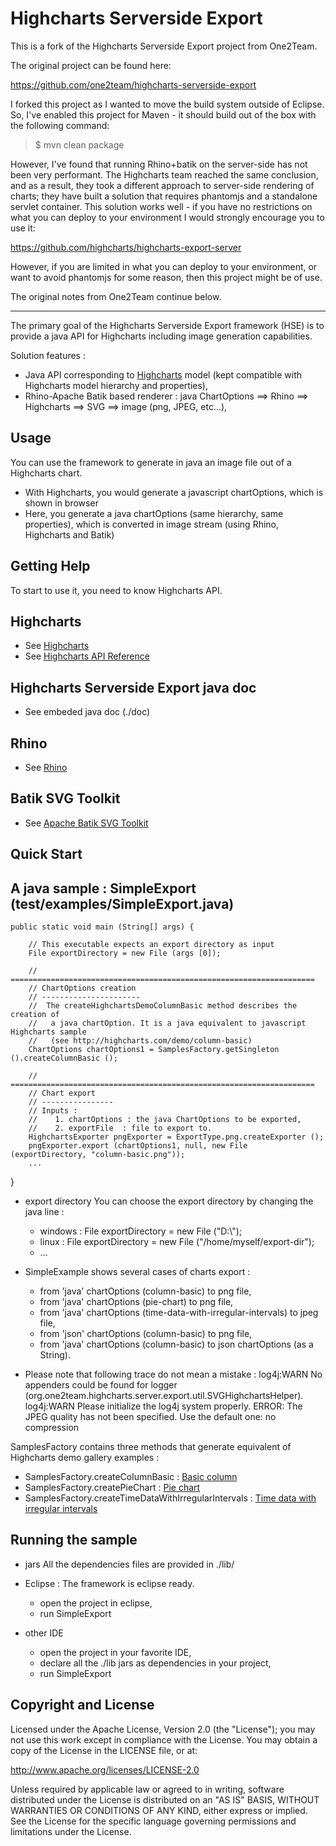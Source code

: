 Highcharts Serverside Export
============================

This is a fork of the Highcharts Serverside Export project from One2Team.

The original project can be found here:

https://github.com/one2team/highcharts-serverside-export

I forked this project as I wanted to move the build system outside of
Eclipse. So, I've enabled this project for Maven - it should build
out of the box with the following command:

> $ mvn clean package

However, I've found that running Rhino+batik on the server-side has not 
been very performant. The Highcharts team reached the same conclusion, 
and as a result, they took a different approach to server-side rendering of 
charts; they have built a solution that requires phantomjs and a standalone
servlet container. This solution works well - if you have no restrictions
on what you can deploy to your environment I would strongly encourage
you to use it:

https://github.com/highcharts/highcharts-export-server

However, if you are limited in what you can deploy to your environment, 
or want to avoid phantomjs for some reason, then this project might be of
use.

The original notes from One2Team continue below.

--------------------------------------------


The primary goal of the Highcharts Serverside Export framework (HSE) is to provide a java API for Highcharts including image generation capabilities.

Solution features :

* Java API corresponding to [Highcharts](http://www.highcharts.com) model (kept compatible with Highcharts model hierarchy and properties),
* Rhino-Apache Batik based renderer : java ChartOptions ==> Rhino ==> Highcharts ==> SVG ==> image (png, JPEG, etc...),



Usage
-----
You can use the framework to generate in java an image file out of a Highcharts chart.

* With Highcharts, you would generate a javascript chartOptions, which is shown in browser
* Here, you generate a java chartOptions (same hierarchy, same properties), which is converted in image stream (using Rhino, Highcharts and Batik) 


Getting Help
------------
To start to use it, you need to know Highcharts API.

## Highcharts
* See [Highcharts](http://www.highcharts.com/)
* See [Highcharts API Reference](http://www.highcharts.com/ref/)

## Highcharts Serverside Export java doc
* See embeded java doc (./doc)

## Rhino
* See [Rhino](http://www.mozilla.org/rhino/)

## Batik SVG Toolkit
* See [Apache Batik SVG Toolkit](http://xmlgraphics.apache.org/batik/)

Quick Start
-----------
## A java sample : SimpleExport (test/examples/SimpleExport.java)

	public static void main (String[] args) {
		
		// This executable expects an export directory as input
		File exportDirectory = new File (args [0]);
		
		// ====================================================================
		// ChartOptions creation
		// ----------------------
		//  The createHighchartsDemoColumnBasic method describes the creation of 
		//   a java chartOption. It is a java equivalent to javascript Highcharts sample
		//   (see http://highcharts.com/demo/column-basic)
		ChartOptions chartOptions1 = SamplesFactory.getSingleton ().createColumnBasic ();

		// ====================================================================
		// Chart export
		// ----------------
		// Inputs :
		//    1. chartOptions : the java ChartOptions to be exported,
		//    2. exportFile  : file to export to.
		HighchartsExporter pngExporter = ExportType.png.createExporter ();
		pngExporter.export (chartOptions1, null, new File (exportDirectory, "column-basic.png"));
		...
  }

* export directory
You can choose the export directory by changing the java line :
  * windows :  File exportDirectory = new File ("D:\\");
  * linux : File exportDirectory = new File ("/home/myself/export-dir");
  * ...
  
* SimpleExample shows several cases of charts export :
  * from 'java' chartOptions (column-basic) to png file,
  * from 'java' chartOptions (pie-chart) to png file,
  * from 'java' chartOptions (time-data-with-irregular-intervals) to jpeg file,
  * from 'json' chartOptions (column-basic) to png file,
  * from 'java' chartOptions (column-basic) to json chartOptions (as a String).
  
* Please note that following trace do not mean a mistake :
log4j:WARN No appenders could be found for logger (org.one2team.highcharts.server.export.util.SVGHighchartsHelper).
log4j:WARN Please initialize the log4j system properly.
ERROR: The JPEG quality has not been specified. Use the default one: no compression 
  
SamplesFactory contains three methods that generate equivalent of Highcharts demo gallery examples :
* SamplesFactory.createColumnBasic : [Basic column](http://highcharts.com/demo/column-basic)
* SamplesFactory.createPieChart : [Pie chart](http://highcharts.com/demo/pie-basic)
* SamplesFactory.createTimeDataWithIrregularIntervals : [Time data with irregular intervals](http://highcharts.com/demo/spline-irregular-time)

## Running the sample
  
* jars
All the dependencies files are provided in ./lib/

* Eclipse :
  The framework is eclipse ready.
   * open the project in eclipse,
   * run SimpleExport
   
* other IDE
   * open the project in your favorite IDE,
   * declare all the ./lib jars as dependencies in your project,
   * run SimpleExport
   
   
Copyright and License
---------------------

Licensed under the Apache License, Version 2.0 (the "License"); you may not use this work except in compliance with the License. You may obtain a copy of the License in the LICENSE file, or at:

http://www.apache.org/licenses/LICENSE-2.0

Unless required by applicable law or agreed to in writing, software distributed under the License is distributed on an "AS IS" BASIS, WITHOUT WARRANTIES OR CONDITIONS OF ANY KIND, either express or implied. See the License for the specific language governing permissions and limitations under the License.
